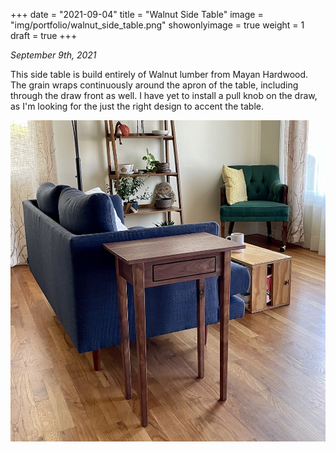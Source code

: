 +++
date = "2021-09-04"
title = "Walnut Side Table"
image = "img/portfolio/walnut_side_table.png"
showonlyimage = true
weight = 1
draft = true
+++

*September 9th, 2021*

This side table is build entirely of Walnut lumber from Mayan Hardwood. The grain wraps continuously around the apron of the table, including through the draw front as well. I have yet to install a pull knob on the draw, as I'm looking for the just the right design to accent the table.

![Walnut Side Table][1]

[1]: /img/portfolio/walnut_side_table.png

